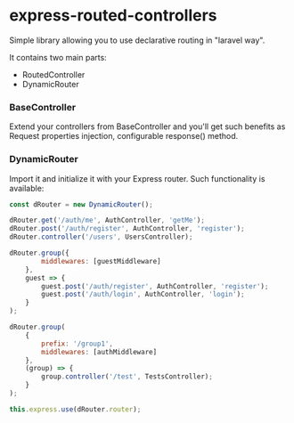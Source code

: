 # express-routed-controllers

Simple library allowing you to use declarative routing in "laravel way".

It contains two main parts:
* RoutedController
* DynamicRouter

### BaseController
Extend your controllers from BaseController and you'll get such benefits as Request properties injection,
configurable response() method.

### DynamicRouter
Import it and initialize it with your Express router.
Such functionality is available:
```javascript
const dRouter = new DynamicRouter();

dRouter.get('/auth/me', AuthController, 'getMe');
dRouter.post('/auth/register', AuthController, 'register');
dRouter.controller('/users', UsersController);

dRouter.group({
        middlewares: [guestMiddleware]
    },
    guest => {
        guest.post('/auth/register', AuthController, 'register');
        guest.post('/auth/login', AuthController, 'login');
    }
);

dRouter.group(
    {
        prefix: '/group1',
        middlewares: [authMiddleware]
    },
    (group) => {
        group.controller('/test', TestsController);
    }
);

this.express.use(dRouter.router);
```